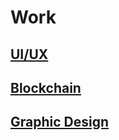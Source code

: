 # Work

## [UI/UX](/work/uiux/)

## [Blockchain](/work/blockchain/)

## [Graphic Design](/work/graphics/)



